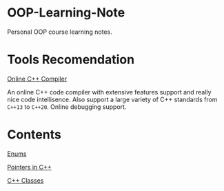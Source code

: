 # OOP-Learning-Note
Personal OOP course learning notes.

# Tools Recomendation

[Online C++ Compiler](https://www.onlinegdb.com/online_c++_compiler)

An online C++ code compiler with extensive features support and really nice code intellisence. Also support a large variety of C++ standards from `C++13` to `C++20`. Online debugging support.

# Contents

[Enums](enum.md)

[Pointers in C++](./pointer.md)

[C++ Classes](./class)